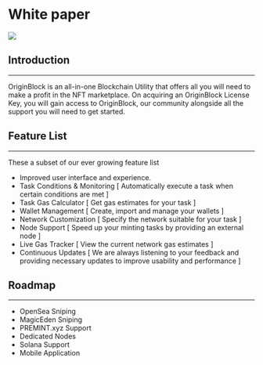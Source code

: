 # White paper

![](https://paper-attachments.dropbox.com/s_EF5AF11CEC918BCA1125FEA8F069D24C09355581899A6E5632F4AC7D730601BF_1658663367430_logo.png)



## Introduction
----------

OriginBlock is an all-in-one Blockchain Utility that offers all you will need to make a profit in the NFT marketplace. On acquiring an OriginBlock License Key, you will gain access to OriginBlock, our community alongside all the support you will need to get started.


## Feature List 
----------

These a subset of our ever growing feature list


- Improved user interface and experience. 
- Task Conditions & Monitoring [ Automatically execute a task when certain conditions are met ]
- Task Gas Calculator [ Get gas estimates for your task ]
- Wallet Management [ Create, import and manage your wallets ]
- Network Customization [ Specify the network suitable for your task ]
- Node Support [ Speed up your minting tasks by providing an external node ]
- Live Gas Tracker [ View the current network gas estimates ]
- Continuous Updates [ We are always listening to your feedback and providing necessary updates to improve usability and performance ]



## Roadmap
----------


- OpenSea Sniping
- MagicEden Sniping
- PREMINT.xyz Support
- Dedicated Nodes
- Solana Support
- Mobile Application

